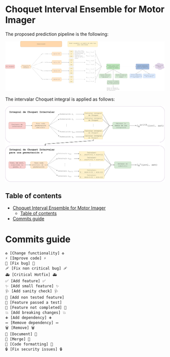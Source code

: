 # Choquet Interval Ensemble for Motor Imager

The proposed prediction pipeline is the following:

![Prediction pipeline](/prediction_pipeline.png)

The intervalar Choquet integral is applied as follows:

![Intervalar Choquet integral](/int_choquet_integ.png)

## Table of contents

- [Choquet Interval Ensemble for Motor Imager](#choquet-interval-ensemble-for-motor-imager)
  - [Table of contents](#table-of-contents)
- [Commits guide](#commits-guide)

# Commits guide

```
♻️ [Change functionality] ♻️
⚡️ [Improve code] ⚡️
🐛 [Fix bug] 🐛
🩹 [Fix non critical bug] 🩹
🚑️ [Critical Hotfix] 🚑️
✅ [Add feature] ✅
✨ [Add small feature] ✨
🩺 [Add sanity check] 🩺
🧪 [Add non tested feature]
🎉 [Feature passed a test]
🚧 [Feature not completed] 🚧
💥 [Add breaking changes] 💥
➕ [Add dependency] ➕
➖ [Remove dependency] ➖
🗑️ [Remove] 🗑️
📝 [Document] 📝
🔀 [Merge] 🔀
🎨 [Code formatting] 🎨
🔒️ [Fix security issues] 🔒️
```
